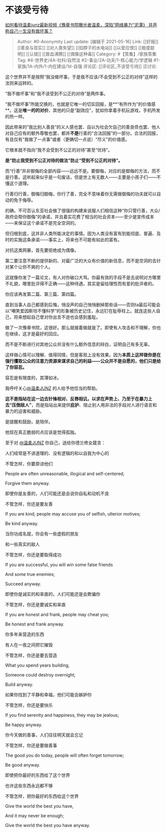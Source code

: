 # 不该受亏待
[如何看待温柔junz最新视频《豫章书院曝光者温柔，深陷“网络暴力”泥潭》 并声称自己一生没有做坏事？](https://www.zhihu.com/question/420450198/answer/1473235622)

> Author: #0-Anonymity
> Last update: [编辑于 2021-05-16]
> Link: [[好报]] [[善良与现实]] [[对人类失望]] [[掐脖子的水电站]] [[以爱应恨]] [[极度聪明]] [[认错]] [[兽血沸腾]] [[偶像这种毒]]
> Category: #【答集】/家族答集
> Tag: #4-世界史/4A-社科/自然法 #2-事业/2A-功夫/1-核心能力/学逻辑 #1-家族/1A-内外/1-内在建设/1d-自强
> 评论区: [[评论区_不该受亏待]]
> 泛讨论:

这个世界并不是按照“我没做坏事，于是我不应该/不会受到不公正的对待”这样的法则来运转的。

“我不做坏事”和“我不该受到不公正的对待”是两件事。

“我不做坏事”所能交换的，也就是它唯一的切实回报，是**“有所作为”的价值感**。这是**唯一的的对价**，其他的只是“副效应”，犹如你拿着手机玩游戏，手机所发的热一样。

因此带来的“我比别人善良”的义人感也罢、自以为社会欠自己的善良债也罢、他人对自己应有的额外尊敬也罢，都并**不是**行善的“合法回报”的一部分。合法的回报，有且仅有“我做了一点事”或者（更确切一点说）“尽义”的价值感。

它根本就不指向“我不会受到不公正的对待”甚至“优待”。

**是“防止我受到不公正对待的做法”防止“受到不公正的对待”。**

而“行善”并非御侮的全部内容——远远不是。要御侮，对应的是御侮的方法，而不是行善。这听起来似乎是一句废话，但是世上有无数人——主要是小孩子们——不懂这个道理。

行善归行善，御侮归御侮，你行了善，完全不意味着你无需做御侮的功夫就可以自动的免于侮辱。

的确，不可否认东亚社会做了很强的构建来说服人们相信这种“你只管行善，大众/政府会帮你御侮”的承诺，并且着实花费了相当的社会资本——至少是宣传成本——来保证这个承诺不是完全空洞的。

但归根到底，这并非人类所能决定的事情。因为人类没有富有到能彻底、普遍、及时的实施这条承诺——事实上，将来也不可能有如此的富有。

对抗这类网暴，首先要拒绝成为偶像。

第二要注意不断的提供新的、对最广泛的大众有价值的新信息，而不是空洞的去针对某个让你不爽的个人。

这就像你发了一篇论文，有人对你破口大骂。你最有效的手段不是去说明对方哪里不礼貌，哪里批评得不正确——这种待遇，其实是留给理性而有爱的批评者的。

你应该再发第二篇、第三篇、第四篇。

直到当事人自己都感到后悔，悄没声的自己悄悄删掉那些话——否则ta最后可能会以“嘲笑爱因斯坦不懂科学”的形象被历史记住，永远钉在耻辱柱上。就连这些人自己，将来想起自己曾对你出言不逊也会感到羞耻。

做了一次豫章书院，这很好。那么就接着做就是了。即使有人攻击和不理解，你也在继续，这才是最好的回应。

而不是不断进行对其他公众并没有什么额外信息的辩白，证明自己有多无辜。

这样做心情可以理解、值得同情，但是客观上没有效果。因为**本质上这样做你是在强行攫取公众的注意力资源来谋求自己的利益——公众并不是自愿的，他们只是给了你容忍。**

容忍是有限度的，其薄如冰。

我呼吁关心[@温柔JUNZ](https://www.zhihu.com/people/d6de344dc01320b03f17460d51980016) 的人给予他恰当的帮助。

**这不是指站在这一边去针锋相对、反唇相讥，以求在声势上、乃至于在暴力上去“压倒敌人”**，而是指站出来提供**庇护**、阻止别人用非法的手段对人进行语言和暴力的迫害和威胁。

是提醒和鼓励，是陪伴。

他现在真正脆弱的点应该是觉得孤独。

至于对 [@温柔JUNZ](https://www.zhihu.com/people/d6de344dc01320b03f17460d51980016) 你自己，送给你德兰修女箴言：

人们经常是不讲道理的、没有逻辑的和以自我为中心的

不管怎样，你要原谅他们

People are often unreasonable, illogical and self-centered;

Forgive them anyway.

即使你是友善的，人们可能还是会说你自私和动机不良

不管怎样，你还是要友善

If you are kind, people may accuse you of selfish, ulterior motives;

Be kind anyway.

当你功成名就，你会有一些虚假的朋友

和一些真实的敌人

不管怎样，你还是要取得成功

If you are successful, you will win some false friends

And some true enemies;

Succeed anyway.

即使你是诚实的和率直的，人们可能还是会欺骗你

不管怎样，你还是要诚实和率直

If you are honest and frank, people may cheat you;

Be honest and frank anyway.

你多年来营造的东西

有人在一夜之间把它摧毁

不管怎样，你还是要去营造

What you spend years building,

Someone could destroy overnight;

Build anyway.

如果你找到了平静和幸福，他们可能会嫉妒你

不管怎样，你还是要快乐

If you find serenity and happiness, they may be jealous;

Be happy anyway.

你今天做的善事，人们往往明天就会忘记

不管怎样，你还是要做善事

The good you do today, people will often forget tomorrow;

Be good anyway.

即使把你最好的东西给了这个世界

也许这些东西永远都不够

不管怎样，把你最好的东西给这个世界

Give the world the best you have,

And it may never be enough;

Give the world the best you have anyway.
